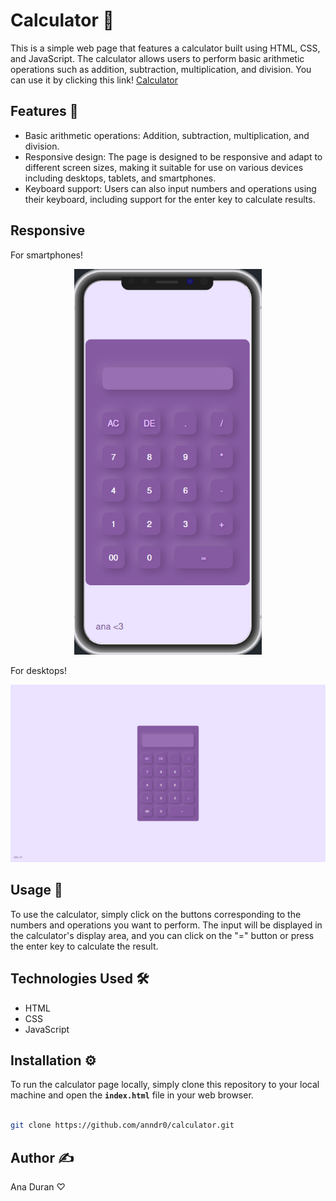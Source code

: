 # **Calculator 🧮**

This is a simple web page that features a calculator built using HTML, CSS, and JavaScript. The calculator allows users to perform basic arithmetic operations such as addition, subtraction, multiplication, and division.
You can use it by clicking this link! 
[Calculator](https://anndr0.github.io/calculator/)

## **Features 🧶**

- Basic arithmetic operations: Addition, subtraction, multiplication, and division.
- Responsive design: The page is designed to be responsive and adapt to different screen sizes, making it suitable for use on various devices including desktops, tablets, and smartphones.
- Keyboard support: Users can also input numbers and operations using their keyboard, including support for the enter key to calculate results.

## **Responsive**

For smartphones!

<p align="center">
  <img src="assets/images/600px.png" alt="600px smartphones" width="300">
</p>

For desktops!

<p align="center">
  <img src="assets/images/1025px.png" alt="1025px.png desktops" width="800">
</p>

## **Usage 📝**

To use the calculator, simply click on the buttons corresponding to the numbers and operations you want to perform. The input will be displayed in the calculator's display area, and you can click on the "=" button or press the enter key to calculate the result.

## **Technologies Used 🛠️**

- HTML
- CSS
- JavaScript

## **Installation ⚙️**

To run the calculator page locally, simply clone this repository to your local machine and open the **`index.html`** file in your web browser.

```bash

git clone https://github.com/anndr0/calculator.git

```
## **Author ✍️**

Ana Duran ♡
